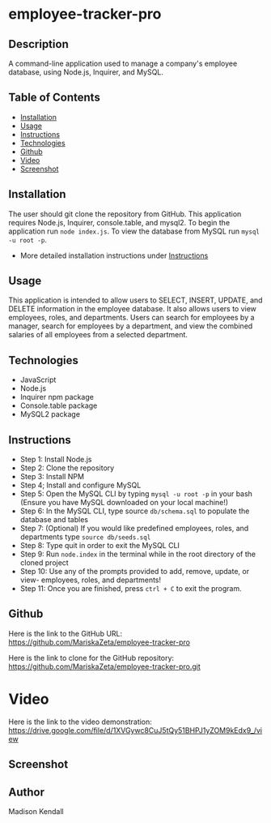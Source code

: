 # employee-tracker-pro

## Description
A command-line application used to manage a company's employee database, using Node.js, Inquirer, and MySQL.

## Table of Contents

- [Installation](#installation)
- [Usage](#usage)
- [Instructions](#instructions)
- [Technologies](#technologies)
- [Github](#github)
- [Video](#video)
- [Screenshot](#screenshot)


## Installation
The user should git clone the repository from GitHub. This application requires Node.js, Inquirer, console.table, and mysql2. To begin the application run `node index.js`. To view the database from MySQL run `mysql -u root -p`.
* More detailed installation instructions under [Instructions](#instructions)

## Usage
This application is intended to allow users to SELECT, INSERT, UPDATE, and DELETE information in the employee database. It also allows users to view employees, roles, and departments. Users can search for employees by a manager, search for employees by a department, and view the combined salaries of all employees from a selected department.

## Technologies
* JavaScript
* Node.js
* Inquirer npm package
* Console.table package
* MySQL2 package

## Instructions
* Step 1: Install Node.js
* Step 2: Clone the repository
* Step 3: Install NPM
* Step 4; Install and configure MySQL
* Step 5: Open the MySQL CLI by typing `mysql -u root -p` in your bash (Ensure you have MySQL downloaded on your local machine!)
* Step 6: In the MySQL CLI, type source `db/schema.sql` to populate the database and tables
* Step 7: (Optional) If you would like predefined employees, roles, and departments type `source db/seeds.sql`
* Step 8: Type quit in order to exit the MySQL CLI
* Step 9: Run `node.index` in the terminal while in the root directory of the cloned project
* Step 10: Use any of the prompts provided to add, remove, update, or view- employees, roles, and departments!
* Step 11: Once you are finished, press `ctrl + C` to exit the program.

## Github
Here is the link to the GitHub URL:
https://github.com/MariskaZeta/employee-tracker-pro

Here is the link to clone for the GitHub repository:
https://github.com/MariskaZeta/employee-tracker-pro.git

# Video
Here is the link to the video demonstration:
https://drive.google.com/file/d/1XVGywc8CuJ5tQy51BHPJ1yZOM9kEdx9_/view

## Screenshot

## Author
Madison Kendall
